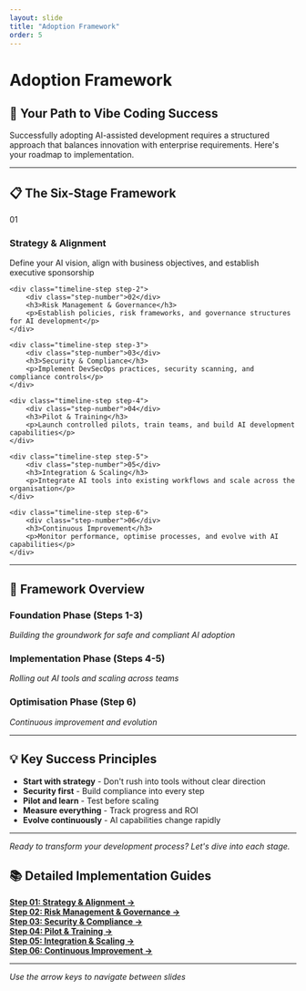 ```yaml
---
layout: slide
title: "Adoption Framework"
order: 5
---
```


# Adoption Framework

## 🚀 Your Path to Vibe Coding Success

Successfully adopting AI-assisted development requires a structured approach that balances innovation with enterprise requirements. Here's your roadmap to implementation.

---

## 📋 The Six-Stage Framework

<div class="adoption-timeline">
    <div class="timeline-step step-1">
        <div class="step-number">01</div>
        <h3>Strategy & Alignment</h3>
        <p>Define your AI vision, align with business objectives, and establish executive sponsorship</p>
    </div>
    
    <div class="timeline-step step-2">
        <div class="step-number">02</div>
        <h3>Risk Management & Governance</h3>
        <p>Establish policies, risk frameworks, and governance structures for AI development</p>
    </div>
    
    <div class="timeline-step step-3">
        <div class="step-number">03</div>
        <h3>Security & Compliance</h3>
        <p>Implement DevSecOps practices, security scanning, and compliance controls</p>
    </div>
    
    <div class="timeline-step step-4">
        <div class="step-number">04</div>
        <h3>Pilot & Training</h3>
        <p>Launch controlled pilots, train teams, and build AI development capabilities</p>
    </div>
    
    <div class="timeline-step step-5">
        <div class="step-number">05</div>
        <h3>Integration & Scaling</h3>
        <p>Integrate AI tools into existing workflows and scale across the organisation</p>
    </div>
    
    <div class="timeline-step step-6">
        <div class="step-number">06</div>
        <h3>Continuous Improvement</h3>
        <p>Monitor performance, optimise processes, and evolve with AI capabilities</p>
    </div>
</div>

---

## 🎯 Framework Overview

### **Foundation Phase (Steps 1-3)**
*Building the groundwork for safe and compliant AI adoption*

### **Implementation Phase (Steps 4-5)**
*Rolling out AI tools and scaling across teams*

### **Optimisation Phase (Step 6)**
*Continuous improvement and evolution*

---

## 💡 Key Success Principles

- **Start with strategy** - Don't rush into tools without clear direction
- **Security first** - Build compliance into every step
- **Pilot and learn** - Test before scaling
- **Measure everything** - Track progress and ROI
- **Evolve continuously** - AI capabilities change rapidly

---

*Ready to transform your development process? Let's dive into each stage.*

## 📚 Detailed Implementation Guides

[**Step 01: Strategy & Alignment →**](/slides/05-1-strategy-alignment.html)  
[**Step 02: Risk Management & Governance →**](/slides/05-2-risk-management-governance.html)  
[**Step 03: Security & Compliance →**](/slides/05-3-security-compliance.html)  
[**Step 04: Pilot & Training →**](/slides/05-4-pilot-training.html)  
[**Step 05: Integration & Scaling →**](/slides/05-5-integration-scaling.html)  
[**Step 06: Continuous Improvement →**](/slides/05-6-continuous-improvement.html)

---

*Use the arrow keys to navigate between slides*
